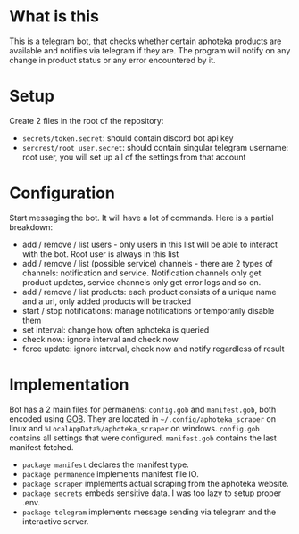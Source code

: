 # What is this
This is a telegram bot, that checks whether certain aphoteka products are 
available and notifies via telegram if they are.
The program will notify on any change in product status or any error encountered
by it.

# Setup
Create 2 files in the root of the repository: 
- `secrets/token.secret`: should contain discord bot api key
- `sercrest/root_user.secret`: should contain singular telegram username: root
user, you will set up all of the settings from that account

# Configuration
Start messaging the bot. It will have a lot of commands. Here is a partial 
breakdown:

- add / remove / list users - only users in this list will be able to interact
with the bot. Root user is always in this list
- add / remove / list (possible service) channels - there are 2 types of channels:
notification and service. Notification channels only get product updates, service
channels only get error logs and so on.
- add / remove / list products: each product consists of a unique name and a url,
only added products will be tracked
- start / stop notifications: manage notifications or temporarily
disable them
- set interval: change how often aphoteka is queried
- check now: ignore interval and check now
- force update: ignore interval, check now and notify regardless of result

# Implementation
Bot has a 2 main files for permanens: `config.gob` and `manifest.gob`, both 
encoded using [GOB](https://pkg.go.dev/encoding/gob). They are located in 
`~/.config/aphoteka_scraper` on linux and `%LocalAppData%/aphoteka_scraper` on 
windows.
`config.gob` contains all settings that were configured.
`manifest.gob` contains the last manifest fetched.

- `package manifest` declares the manifest type.
- `package permanence` implements manifest file IO.
- `package scraper` implements actual scraping from the aphoteka website.
- `package secrets` embeds sensitive data. I was too lazy to setup proper .env.
- `package telegram` implements message sending via telegram and the interactive 
server.
